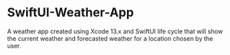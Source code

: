 # SwiftUI-Weather-App
A weather app created using Xcode 13.x and SwiftUI life cycle that will show the current weather and forecasted weather for a location chosen by the user.
